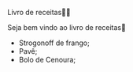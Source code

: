Livro de receitas👨‍🍳

Seja bem vindo ao livro de receitas👋

- Strogonoff de frango;
- Pavê;
- Bolo de Cenoura;

